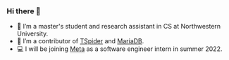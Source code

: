 ### Hi there 👋

- 🔭 I’m a master's student and research assistant in CS at Northwestern University.
- 🌱 I’m a contributor of [TSpider](https://github.com/Tencent/TenDBCluster-TSpider) and [MariaDB](https://github.com/MariaDB/server).
- 💻 I will be joining [Meta](https://github.com/facebook) as a software engineer intern in summer 2022.
<!--
**yongxin-xu/yongxin-xu** is a ✨ _special_ ✨ repository because its `README.md` (this file) appears on your GitHub profile.

Here are some ideas to get you started:

- 🔭 I’m currently working on ...
- 🌱 I’m currently learning ...
- 👯 I’m looking to collaborate on ...
- 🤔 I’m looking for help with ...
- 💬 Ask me about ...
- 📫 How to reach me: ...
- 😄 Pronouns: ...
- ⚡ Fun fact: ...
-->
